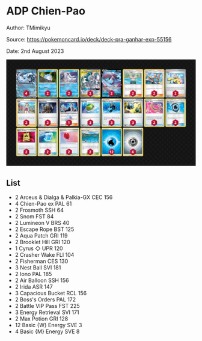 # ADP Chien-Pao

Author: TMimikyu

Source: <https://pokemoncard.io/deck/deck-pra-ganhar-exp-55156>

Date: 2nd August 2023

![decklist](../../images/PAL/ADP%20Chien-Pao/1-%20ADP%20Chien-Pao.png)

## List

* 2 Arceus & Dialga & Palkia-GX CEC 156
* 4 Chien-Pao ex PAL 61
* 2 Frosmoth SSH 64
* 2 Snom FST 84
* 2 Lumineon V BRS 40
* 2 Escape Rope BST 125
* 2 Aqua Patch GRI 119
* 2 Brooklet Hill GRI 120
* 1 Cyrus ◇ UPR 120
* 2 Crasher Wake FLI 104
* 2 Fisherman CES 130
* 3 Nest Ball SVI 181
* 2 Iono PAL 185
* 2 Air Balloon SSH 156
* 2 Irida ASR 147
* 3 Capacious Bucket RCL 156
* 2 Boss's Orders PAL 172
* 2 Battle VIP Pass FST 225
* 3 Energy Retrieval SVI 171
* 2 Max Potion GRI 128
* 12 Basic {W} Energy SVE 3
* 4 Basic {M} Energy SVE 8
